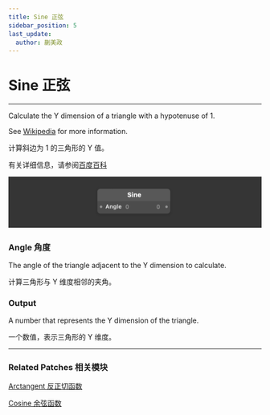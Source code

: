 ```yaml
---
title: Sine 正弦
sidebar_position: 5
last_update:
  author: 蒯美政
---
```


# Sine 正弦

---

Calculate the Y dimension of a triangle with a hypotenuse of 1.

See [Wikipedia](https://en.wikipedia.org/wiki/Trigonometric_functions) for more information.

计算斜边为 1 的三角形的 Y 值。

有关详细信息，请参阅[百度百科](https://link.jianshu.com/?t=http://baike.baidu.com/link?url=LHHVermrOYp8XKHATVvRg21Vj4eRaCXqGk6RoMr0_0rDuUUbseZeTiQIiRIBGbTHugB_2noAlJhOXBqO5L9NF31T669u77XzjiBM7X1XGELJgca6XgAsz0sNsWxNluEePz5-lfBVeMDS3Zho-q2vwa)

![Image](./../../../static/img/docs/Math/sine.png)

### Angle 角度

The angle of the triangle adjacent to the Y dimension to calculate.

计算三角形与 Y 维度相邻的夹角。

### Output

A number that represents the Y dimension of the triangle.

一个数值，表示三角形的 Y 维度。

---

### Related Patches 相关模块

[Arctangent 反正切函数](./Arctangent.md)

[Cosine 余弦函数](./Cosine.md)
